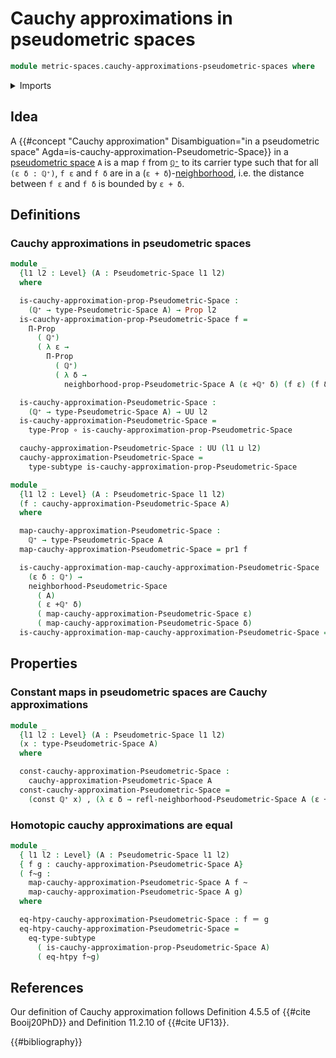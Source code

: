 # Cauchy approximations in pseudometric spaces

```agda
module metric-spaces.cauchy-approximations-pseudometric-spaces where
```

<details><summary>Imports</summary>

```agda
open import elementary-number-theory.positive-rational-numbers

open import foundation.constant-maps
open import foundation.dependent-pair-types
open import foundation.function-extensionality
open import foundation.function-types
open import foundation.homotopies
open import foundation.identity-types
open import foundation.propositions
open import foundation.subtypes
open import foundation.universe-levels

open import metric-spaces.pseudometric-spaces
```

</details>

## Idea

A
{{#concept "Cauchy approximation" Disambiguation="in a pseudometric space" Agda=is-cauchy-approximation-Pseudometric-Space}}
in a [pseudometric space](pseudometric-spaces.pseudometric-spaces.md) `A` is a
map `f` from [`ℚ⁺`](elementary-number-theory.positive-rational-numbers.md) to
its carrier type such that for all `(ε δ : ℚ⁺)`, `f ε` and `f δ` are in a
(`ε + δ`)-[neighborhood](metric-spaces.rational-neighborhoods.md), i.e. the
distance between `f ε` and `f δ` is bounded by `ε + δ`.

## Definitions

### Cauchy approximations in pseudometric spaces

```agda
module _
  {l1 l2 : Level} (A : Pseudometric-Space l1 l2)
  where

  is-cauchy-approximation-prop-Pseudometric-Space :
    (ℚ⁺ → type-Pseudometric-Space A) → Prop l2
  is-cauchy-approximation-prop-Pseudometric-Space f =
    Π-Prop
      ( ℚ⁺)
      ( λ ε →
        Π-Prop
          ( ℚ⁺)
          ( λ δ →
            neighborhood-prop-Pseudometric-Space A (ε +ℚ⁺ δ) (f ε) (f δ)))

  is-cauchy-approximation-Pseudometric-Space :
    (ℚ⁺ → type-Pseudometric-Space A) → UU l2
  is-cauchy-approximation-Pseudometric-Space =
    type-Prop ∘ is-cauchy-approximation-prop-Pseudometric-Space

  cauchy-approximation-Pseudometric-Space : UU (l1 ⊔ l2)
  cauchy-approximation-Pseudometric-Space =
    type-subtype is-cauchy-approximation-prop-Pseudometric-Space
```

```agda
module _
  {l1 l2 : Level} (A : Pseudometric-Space l1 l2)
  (f : cauchy-approximation-Pseudometric-Space A)
  where

  map-cauchy-approximation-Pseudometric-Space :
    ℚ⁺ → type-Pseudometric-Space A
  map-cauchy-approximation-Pseudometric-Space = pr1 f

  is-cauchy-approximation-map-cauchy-approximation-Pseudometric-Space :
    (ε δ : ℚ⁺) →
    neighborhood-Pseudometric-Space
      ( A)
      ( ε +ℚ⁺ δ)
      ( map-cauchy-approximation-Pseudometric-Space ε)
      ( map-cauchy-approximation-Pseudometric-Space δ)
  is-cauchy-approximation-map-cauchy-approximation-Pseudometric-Space = pr2 f
```

## Properties

### Constant maps in pseudometric spaces are Cauchy approximations

```agda
module _
  {l1 l2 : Level} (A : Pseudometric-Space l1 l2)
  (x : type-Pseudometric-Space A)
  where

  const-cauchy-approximation-Pseudometric-Space :
    cauchy-approximation-Pseudometric-Space A
  const-cauchy-approximation-Pseudometric-Space =
    (const ℚ⁺ x) , (λ ε δ → refl-neighborhood-Pseudometric-Space A (ε +ℚ⁺ δ) x)
```

### Homotopic cauchy approximations are equal

```agda
module _
  { l1 l2 : Level} (A : Pseudometric-Space l1 l2)
  { f g : cauchy-approximation-Pseudometric-Space A}
  ( f~g :
    map-cauchy-approximation-Pseudometric-Space A f ~
    map-cauchy-approximation-Pseudometric-Space A g)
  where

  eq-htpy-cauchy-approximation-Pseudometric-Space : f ＝ g
  eq-htpy-cauchy-approximation-Pseudometric-Space =
    eq-type-subtype
      ( is-cauchy-approximation-prop-Pseudometric-Space A)
      ( eq-htpy f~g)
```

## References

Our definition of Cauchy approximation follows Definition 4.5.5 of
{{#cite Booij20PhD}} and Definition 11.2.10 of {{#cite UF13}}.

{{#bibliography}}

